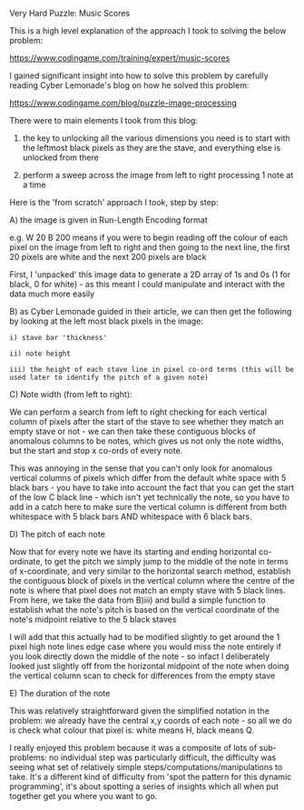 Very Hard Puzzle: Music Scores

This is a high level explanation of the approach I took to solving the below problem:

https://www.codingame.com/training/expert/music-scores

I gained significant insight into how to solve this problem by carefully reading Cyber Lemonade's blog on how he solved this problem:

https://www.codingame.com/blog/puzzle-image-processing

There were to main elements I took from this blog: 

1) the key to unlocking all the various dimensions you need is to start with the leftmost black pixels as they are the stave, and everything else is unlocked from there

2) perform a sweep across the image from left to right processing 1 note at a time

Here is the 'from scratch' approach I took, step by step:

A) the image is given in Run-Length Encoding format

e.g. W 20 B 200 means if you were to begin reading off the colour of each pixel on the image from left to right and then going to the next line, the first 20 pixels are white and the next 200 pixels are black

First, I 'unpacked' this image data to generate a 2D array of 1s and 0s (1 for black, 0 for white) - as this meant I could manipulate and interact with the data much more easily

B) as Cyber Lemonade guided in their article, we can then get the following by looking at the left most black pixels in the image:

    i) stave bar 'thickness'
  
    ii) note height
  
    iii) the height of each stave line in pixel co-ord terms (this will be used later to identify the pitch of a given note)

C) Note width (from left to right):

  We can perform a search from left to right checking for each vertical column of pixels after the start of the stave to see whether they match an empty stave or not - we can then take these contiguous blocks of anomalous columns to be notes, which gives us not only the note widths, but the start and stop x co-ords of every note.
  
  This was annoying in the sense that you can't only look for anomalous vertical columns of pixels which differ from the default white space with 5 black bars - you have to take into account the fact that you can get the start of the low C black line - which isn't yet technically the note, so you have to add in a catch here to make sure the vertical column is different from both whitespace with 5 black bars AND whitespace with 6 black bars.

D) The pitch of each note

Now that for every note we have its starting and ending horizontal co-ordinate, to get the pitch we simply jump to the middle of the note in terms of x-coordinate, and very similar to the horizontal search method, establish the contiguous block of pixels in the vertical column where the centre of the note is where that pixel does not match an empty stave with 5 black lines. From here, we take the data from B)iii) and build a simple function to establish what the note's pitch is based on the vertical coordinate of the note's midpoint relative to the 5 black staves 

I will add that this actually had to be modified slightly to get around the 1 pixel high note lines edge case where you would miss the note entirely if you look directly down the middle of the note - so infact I deliberately looked just slightly off from the horizontal midpoint of the note when doing the vertical column scan to check for differences from the empty stave

E) The duration of the note

This was relatively straightforward given the simplified notation in the problem: we already have the central x,y coords of each note - so all we do is check what colour that pixel is: white means H, black means Q.

I really enjoyed this problem because it was a composite of lots of sub-problems: no individual step was particularly difficult, the difficulty was seeing what set of relatively simple steps/computations/manipulations to take. It's a different kind of difficulty from 'spot the pattern for this dynamic programming', it's about spotting a series of insights which all when put together get you where you want to go. 
